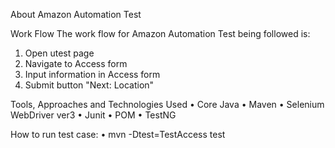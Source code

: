 About Amazon Automation Test 

Work Flow
The work flow for Amazon Automation Test being followed is:
1.	Open utest page
2.	Navigate to Access form 
3.	Input information in Access form
4.	Submit button "Next: Location"

Tools, Approaches and Technologies Used
•	Core Java
•	Maven
•	Selenium WebDriver ver3
•	Junit
•	POM
•	TestNG

How to run test case:
•	mvn -Dtest=TestAccess test

